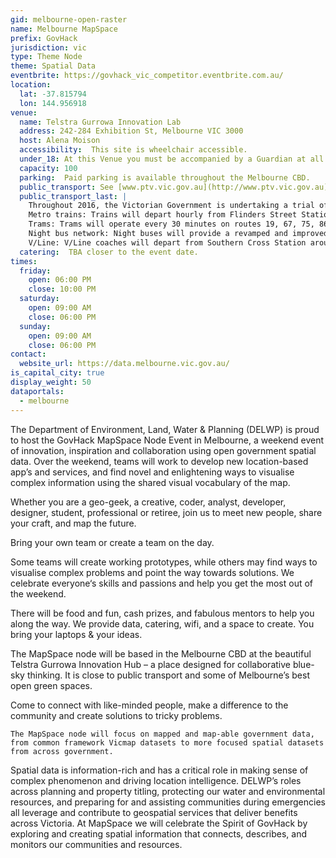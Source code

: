 ```yaml
---
gid: melbourne-open-raster
name: Melbourne MapSpace
prefix: GovHack
jurisdiction: vic
type: Theme Node
theme: Spatial Data
eventbrite: https://govhack_vic_competitor.eventbrite.com.au/
location:
  lat: -37.815794
  lon: 144.956918
venue:
  name: Telstra Gurrowa Innovation Lab
  address: 242-284 Exhibition St, Melbourne VIC 3000   
  host: Alena Moison
  accessibility:  This site is wheelchair accessible.
  under_18: At this Venue you must be accompanied by a Guardian at all times.
  capacity: 100
  parking:  Paid parking is available throughout the Melbourne CBD.
  public_transport: See [www.ptv.vic.gov.au](http://www.ptv.vic.gov.au) for details of public transport available.
  public_transport_last: |
    Throughout 2016, the Victorian Government is undertaking a trial of all-night public transport on weekends. 
    Metro trains: Trains will depart hourly from Flinders Street Station on all lines (except Stony Point and Flemington Racecourse). Many stations will benefit from multiple trains each hour, where they are serviced by two or more train lines. 
    Trams: Trams will operate every 30 minutes on routes 19, 67, 75, 86, 96 and 109. This will provide wide coverage across Melbourne as well as servicing key night-time precincts and the major streets in the CBD grid. 
    Night bus network: Night buses will provide a revamped and improved bus service with around 20 overnight routes. The night bus network will have a mix of routes operating from the city, and others providing suburban connections from train stations and suburban night-time hubs. 
    V/Line: V/Line coaches will depart from Southern Cross Station around 2am, bound for Bendigo, Ballarat, Traralgon and Geelong.
  catering:  TBA closer to the event date.   
times:
  friday:
    open: 06:00 PM
    close: 10:00 PM
  saturday:
    open: 09:00 AM
    close: 06:00 PM
  sunday:
    open: 09:00 AM
    close: 06:00 PM
contact:
  website_url: https://data.melbourne.vic.gov.au/
is_capital_city: true
display_weight: 50
dataportals:
  - melbourne
---
```


The Department of Environment, Land, Water & Planning (DELWP) is proud to host the GovHack MapSpace Node Event in Melbourne, a weekend event of innovation, inspiration and collaboration using open government spatial data. Over the weekend, teams will work to develop new location-based app’s and services, and find novel and enlightening ways to visualise complex information using the shared visual vocabulary of the map.

Whether you are a geo-geek, a creative, coder, analyst, developer, designer, student, professional or retiree, join us to meet new people, share your craft, and map the future.

Bring your own team or create a team on the day.

Some teams will create working prototypes, while others may find ways to visualise complex problems and point the way towards solutions. We celebrate everyone‘s skills and passions and help you get the most out of the weekend.

There will be food and fun, cash prizes, and fabulous mentors to help you along the way. We provide data, catering, wifi, and a space to create. You bring your laptops & your ideas.

The MapSpace node will be based in the Melbourne CBD at the beautiful Telstra Gurrowa Innovation Hub – a place designed for collaborative blue-sky thinking. It is close to public transport and some of Melbourne’s best open green spaces.

Come to connect with like-minded people, make a difference to the community and create solutions to tricky problems. 

 	The MapSpace node will focus on mapped and map-able government data, from common framework Vicmap datasets to more focused spatial datasets from across government.

Spatial data is information-rich and has a critical role in making sense of complex phenomenon and driving location intelligence. DELWP’s roles across planning and property titling, protecting our water and environmental resources, and preparing for and assisting communities during emergencies all leverage and contribute to geospatial services that deliver benefits across Victoria. At MapSpace we will celebrate the Spirit of GovHack by exploring and creating spatial information that connects, describes, and monitors our communities and resources.
